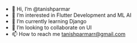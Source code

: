 - 👋 Hi, I’m @tanishparmar
- 👀 I’m interested in Flutter Development and ML AI
- 🌱 I’m currently learning Django
- 💞️ I’m looking to collaborate on UI
- 📫 How to reach me tanishparmarr@gmail.com

<!---
tanishparmar/tanishparmar is a ✨ special ✨ repository because its `README.md` (this file) appears on your GitHub profile.
You can click the Preview link to take a look at your changes.
--->
